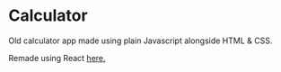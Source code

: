 # Calculator

Old calculator app made using plain Javascript alongside HTML & CSS.

Remade using React [here.](https://www.github/WaddyLeonvil/ReactCalculator)
